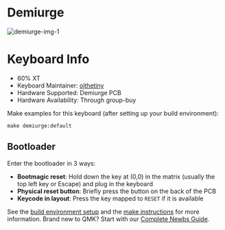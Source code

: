 # Demiurge

![demiurge-img-1](https://imgur.com/a/mCoEfMa.png)

# Keyboard Info

- 60% XT
- Keyboard Maintainer: [ojthetiny](https://github.com/ojthetiny)
- Hardware Supported: Demiurge PCB
- Hardware Availability: Through group-buy

Make examples for this keyboard (after setting up your build environment):

    make demiurge:default

## Bootloader

Enter the bootloader in 3 ways:

* **Bootmagic reset**: Hold down the key at (0,0) in the matrix (usually the top left key or Escape) and plug in the keyboard
* **Physical reset button**: Briefly press the button on the back of the PCB
* **Keycode in layout**: Press the key mapped to `RESET` if it is available

See the [build environment setup](https://docs.qmk.fm/#/getting_started_build_tools) and the [make instructions](https://docs.qmk.fm/#/getting_started_make_guide) for more information. Brand new to QMK? Start with our [Complete Newbs Guide](https://docs.qmk.fm/#/newbs).
